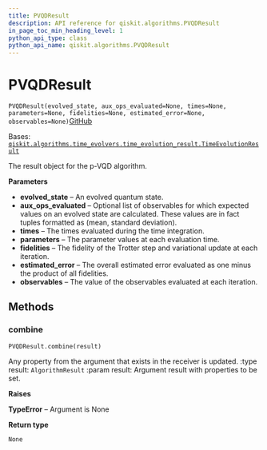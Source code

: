 ```yaml
---
title: PVQDResult
description: API reference for qiskit.algorithms.PVQDResult
in_page_toc_min_heading_level: 1
python_api_type: class
python_api_name: qiskit.algorithms.PVQDResult
---
```


# PVQDResult

<span id="qiskit.algorithms.PVQDResult" />

`PVQDResult(evolved_state, aux_ops_evaluated=None, times=None, parameters=None, fidelities=None, estimated_error=None, observables=None)`[GitHub](https://github.com/qiskit/qiskit/tree/stable/0.42/qiskit/algorithms/time_evolvers/pvqd/pvqd_result.py "view source code")

Bases: [`qiskit.algorithms.time_evolvers.time_evolution_result.TimeEvolutionResult`](qiskit.algorithms.TimeEvolutionResult "qiskit.algorithms.time_evolvers.time_evolution_result.TimeEvolutionResult")

The result object for the p-VQD algorithm.

**Parameters**

*   **evolved\_state** – An evolved quantum state.
*   **aux\_ops\_evaluated** – Optional list of observables for which expected values on an evolved state are calculated. These values are in fact tuples formatted as (mean, standard deviation).
*   **times** – The times evaluated during the time integration.
*   **parameters** – The parameter values at each evaluation time.
*   **fidelities** – The fidelity of the Trotter step and variational update at each iteration.
*   **estimated\_error** – The overall estimated error evaluated as one minus the product of all fidelities.
*   **observables** – The value of the observables evaluated at each iteration.

## Methods

### combine

<span id="qiskit.algorithms.PVQDResult.combine" />

`PVQDResult.combine(result)`

Any property from the argument that exists in the receiver is updated. :type result: `AlgorithmResult` :param result: Argument result with properties to be set.

**Raises**

**TypeError** – Argument is None

**Return type**

`None`

